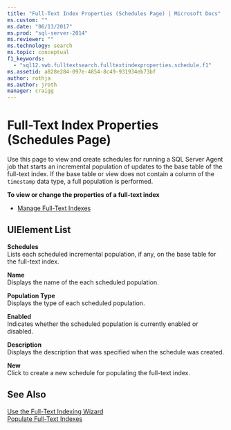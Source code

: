 ```yaml
---
title: "Full-Text Index Properties (Schedules Page) | Microsoft Docs"
ms.custom: ""
ms.date: "06/13/2017"
ms.prod: "sql-server-2014"
ms.reviewer: ""
ms.technology: search
ms.topic: conceptual
f1_keywords: 
  - "sql12.swb.fulltextsearch.fulltextindexproperties.schedule.f1"
ms.assetid: a828e284-097e-4854-8c49-931934eb73bf
author: rothja
ms.author: jroth
manager: craigg
---
```

# Full-Text Index Properties (Schedules Page)
  Use this page to view and create schedules for running a SQL Server Agent job that starts an incremental population of updates to the base table of the full-text index. If the base table or view does not contain a column of the `timestamp` data type, a full population is performed.  
  
 **To view or change the properties of a full-text index**  
  
-   [Manage Full-Text Indexes](../relational-databases/indexes/indexes.md)  
  
## UIElement List  
 **Schedules**  
 Lists each scheduled incremental population, if any, on the base table for the full-text index.  
  
 **Name**  
 Displays the name of the each scheduled population.  
  
 **Population Type**  
 Displays the type of each scheduled population.  
  
 **Enabled**  
 Indicates whether the scheduled population is currently enabled or disabled.  
  
 **Description**  
 Displays the description that was specified when the schedule was created.  
  
 **New**  
 Click to create a new schedule for populating the full-text index.  
  
## See Also  
 [Use the Full-Text Indexing Wizard](../relational-databases/search/use-the-full-text-indexing-wizard.md)   
 [Populate Full-Text Indexes](../relational-databases/search/populate-full-text-indexes.md)  
  
  
